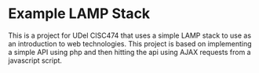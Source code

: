 # Example LAMP Stack
This is a project for UDel CISC474 that uses a simple LAMP stack to use as an introduction to web technologies. This project is based on implementing a simple API using php and then hitting the api using AJAX requests from a javascript script.
